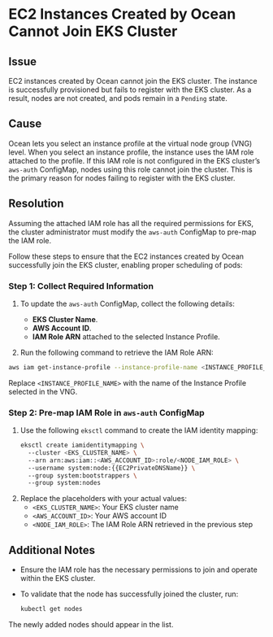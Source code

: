 <meta name="robots" content="noindex">

#  EC2 Instances Created by Ocean Cannot Join EKS Cluster

## Issue

EC2 instances created by Ocean cannot join the EKS cluster. The instance is successfully provisioned but fails to register with the EKS cluster. As a result, nodes are not created, and pods remain in a `Pending` state.

## Cause

Ocean lets you select an instance profile at the virtual node group (VNG) level. When you select an instance profile, the instance uses the IAM role attached to the profile.
If this IAM role is not configured in the EKS cluster’s `aws-auth` ConfigMap, nodes using this role cannot join the cluster. This is the primary reason for nodes failing to register with the EKS cluster.

## Resolution

Assuming the attached IAM role has all the required permissions for EKS, the cluster administrator must modify the `aws-auth` ConfigMap to pre-map the IAM role.
<p>  </p>
Follow these steps to ensure that the EC2 instances created by Ocean successfully join the EKS cluster, enabling proper scheduling of pods:


###  Step 1: Collect Required Information

1.  To update the `aws-auth` ConfigMap, collect the following details:
    *  **EKS Cluster Name**.
    *  **AWS Account ID**.
    *  **IAM Role ARN** attached to the selected Instance Profile.

2.  Run the following command to retrieve the IAM Role ARN:

   ```sh
   aws iam get-instance-profile --instance-profile-name <INSTANCE_PROFILE_NAME>
   ```
   Replace `<INSTANCE_PROFILE_NAME>` with the name of the Instance Profile selected in the VNG.

###  Step 2: Pre-map IAM Role in `aws-auth` ConfigMap

1.  Use the following `eksctl` command to create the IAM identity mapping:
     ```sh
     eksctl create iamidentitymapping \  
       --cluster <EKS_CLUSTER_NAME> \  
       --arn arn:aws:iam::<AWS_ACCOUNT_ID>:role/<NODE_IAM_ROLE> \  
       --username system:node:{{EC2PrivateDNSName}} \  
       --group system:bootstrappers \  
       --group system:nodes
     ```
2.  Replace the placeholders with your actual values:
    *   `<EKS_CLUSTER_NAME>`: Your EKS cluster name
    *   `<AWS_ACCOUNT_ID>`: Your AWS account ID
    *   `<NODE_IAM_ROLE>`: The IAM Role ARN retrieved in the previous step

## Additional Notes

*  Ensure the IAM role has the necessary permissions to join and operate within the EKS cluster.
*  To validate that the node has successfully joined the cluster, run:
  
    ```sh
    kubectl get nodes
    ```
  The newly added nodes should appear in the list.



